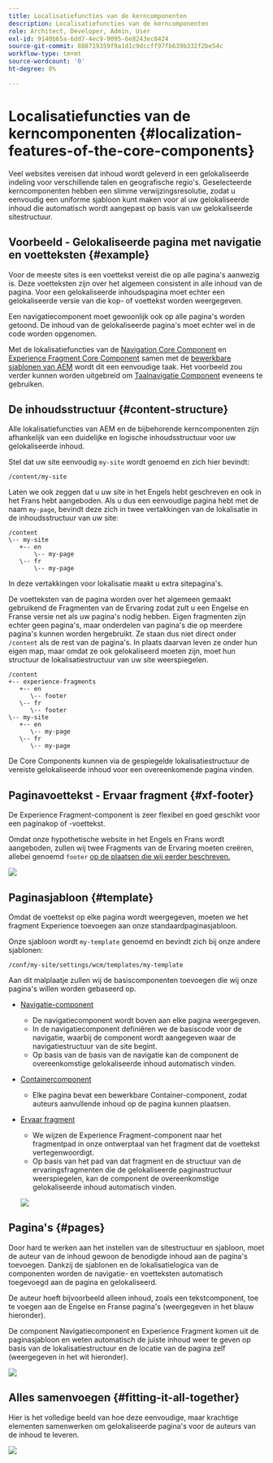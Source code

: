 ```yaml
---
title: Localisatiefuncties van de kerncomponenten
description: Localisatiefuncties van de kerncomponenten
role: Architect, Developer, Admin, User
exl-id: 9140b65a-6dd7-4ec9-9095-6e8243ec8424
source-git-commit: 888719359f9a1d1c9dccff97fb639b332f2be54c
workflow-type: tm+mt
source-wordcount: '0'
ht-degree: 0%

---
```


# Localisatiefuncties van de kerncomponenten {#localization-features-of-the-core-components}

Veel websites vereisen dat inhoud wordt geleverd in een gelokaliseerde indeling voor verschillende talen en geografische regio&#39;s. Geselecteerde kerncomponenten hebben een slimme verwijzingsresolutie, zodat u eenvoudig een uniforme sjabloon kunt maken voor al uw gelokaliseerde inhoud die automatisch wordt aangepast op basis van uw gelokaliseerde sitestructuur.

## Voorbeeld - Gelokaliseerde pagina met navigatie en voetteksten {#example}

Voor de meeste sites is een voettekst vereist die op alle pagina&#39;s aanwezig is. Deze voetteksten zijn over het algemeen consistent in alle inhoud van de pagina. Voor een gelokaliseerde inhoudspagina moet echter een gelokaliseerde versie van die kop- of voettekst worden weergegeven.

Een navigatiecomponent moet gewoonlijk ook op alle pagina&#39;s worden getoond. De inhoud van de gelokaliseerde pagina&#39;s moet echter wel in de code worden opgenomen.

Met de lokalisatiefuncties van de [Navigation Core Component](/help/components/navigation.md) en [Experience Fragment Core Component](/help/components/experience-fragment.md) samen met de [bewerkbare sjablonen van AEM](https://experienceleague.adobe.com/docs/experience-manager-cloud-service/sites/authoring/features/templates.html) wordt dit een eenvoudige taak. Het voorbeeld zou verder kunnen worden uitgebreid om [Taalnavigatie Component](/help/components/language-navigation.md) eveneens te gebruiken.

## De inhoudsstructuur {#content-structure}

Alle lokalisatiefuncties van AEM en de bijbehorende kerncomponenten zijn afhankelijk van een duidelijke en logische inhoudsstructuur voor uw gelokaliseerde inhoud.

Stel dat uw site eenvoudig `my-site` wordt genoemd en zich hier bevindt:

```
/content/my-site
```

Laten we ook zeggen dat u uw site in het Engels hebt geschreven en ook in het Frans hebt aangeboden. Als u dus een eenvoudige pagina hebt met de naam `my-page`, bevindt deze zich in twee vertakkingen van de lokalisatie in de inhoudsstructuur van uw site:

```
/content
\-- my-site
   +-- en
       \-- my-page
   \-- fr
       \-- my-page
```

In deze vertakkingen voor lokalisatie maakt u extra sitepagina&#39;s.

De voetteksten van de pagina worden over het algemeen gemaakt gebruikend de Fragmenten van de Ervaring zodat zult u een Engelse en Franse versie net als uw pagina&#39;s nodig hebben. Eigen fragmenten zijn echter geen pagina&#39;s, maar onderdelen van pagina&#39;s die op meerdere pagina&#39;s kunnen worden hergebruikt. Ze staan dus niet direct onder `/content` als de rest van de pagina&#39;s. In plaats daarvan leven ze onder hun eigen map, maar omdat ze ook gelokaliseerd moeten zijn, moet hun structuur de lokalisatiestructuur van uw site weerspiegelen.

```
/content
+-- experience-fragments
   +-- en
      \-- footer
   \-- fr
      \-- footer
\-- my-site
   +-- en
      \-- my-page
   \-- fr
      \-- my-page
```

De Core Components kunnen via de gespiegelde lokalisatiestructuur de vereiste gelokaliseerde inhoud voor een overeenkomende pagina vinden.

## Paginavoettekst - Ervaar fragment {#xf-footer}

De Experience Fragment-component is zeer flexibel en goed geschikt voor een paginakop of -voettekst.

Omdat onze hypothetische website in het Engels en Frans wordt aangeboden, zullen wij twee Fragments van de Ervaring moeten creëren, allebei genoemd `footer` [op de plaatsen die wij eerder beschreven.](#content-structure)

![](/help/assets/screen-shot-2019-09-09-11.08.28.png)

## Paginasjabloon {#template}

Omdat de voettekst op elke pagina wordt weergegeven, moeten we het fragment Experience toevoegen aan onze standaardpaginasjabloon.

Onze sjabloon wordt `my-template` genoemd en bevindt zich bij onze andere sjablonen:

```
/conf/my-site/settings/wcm/templates/my-template
```

Aan dit malplaatje zullen wij de basiscomponenten toevoegen die wij onze pagina&#39;s willen worden gebaseerd op.

* [Navigatie-component](/help/components/navigation.md)
   * De navigatiecomponent wordt boven aan elke pagina weergegeven.
   * In de navigatiecomponent definiëren we de basiscode voor de navigatie, waarbij de component wordt aangegeven waar de navigatiestructuur van de site begint.
   * Op basis van de basis van de navigatie kan de component de overeenkomstige gelokaliseerde inhoud automatisch vinden.
* [Containercomponent](/help/components/container.md)
   * Elke pagina bevat een bewerkbare Container-component, zodat auteurs aanvullende inhoud op de pagina kunnen plaatsen.
* [Ervaar fragment](/help/components/experience-fragment.md)
   * We wijzen de Experience Fragment-component naar het fragmentpad in onze ontwerptaal van het fragment dat de voettekst vertegenwoordigt.
   * Op basis van het pad van dat fragment en de structuur van de ervaringsfragmenten die de gelokaliseerde paginastructuur weerspiegelen, kan de component de overeenkomstige gelokaliseerde inhoud automatisch vinden.

   ![](/help/assets/screen-shot-2019-09-09-11.20.10.png)

## Pagina&#39;s {#pages}

Door hard te werken aan het instellen van de sitestructuur en sjabloon, moet de auteur van de inhoud gewoon de benodigde inhoud aan de pagina&#39;s toevoegen. Dankzij de sjablonen en de lokalisatielogica van de componenten worden de navigatie- en voetteksten automatisch toegevoegd aan de pagina en gelokaliseerd.

De auteur hoeft bijvoorbeeld alleen inhoud, zoals een tekstcomponent, toe te voegen aan de Engelse en Franse pagina&#39;s (weergegeven in het blauw hieronder).

De component Navigatiecomponent en Experience Fragment komen uit de paginasjabloon en weten automatisch de juiste inhoud weer te geven op basis van de lokalisatiestructuur en de locatie van de pagina zelf (weergegeven in het wit hieronder).

![](/help/assets/screen-shot-2019-09-09-11.22.14.png)

## Alles samenvoegen {#fitting-it-all-together}

Hier is het volledige beeld van hoe deze eenvoudige, maar krachtige elementen samenwerken om gelokaliseerde pagina&#39;s voor de auteurs van de inhoud te leveren.

![](/help/assets/screen-shot-2019-09-09-11.27.58.png)

